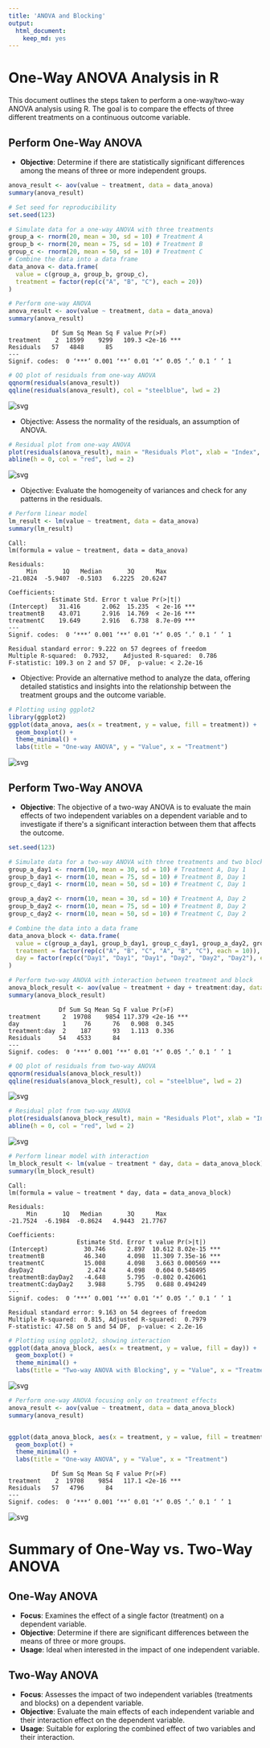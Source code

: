 ```yaml
---
title: 'ANOVA and Blocking'
output:
  html_document:
    keep_md: yes
---
```


# One-Way ANOVA Analysis in R

This document outlines the steps taken to perform a one-way/two-way ANOVA analysis using R. The goal is to compare the effects of three different treatments on a continuous outcome variable.


## Perform One-Way ANOVA

- **Objective**: Determine if there are statistically significant differences among the means of three or more independent groups.

```R
anova_result <- aov(value ~ treatment, data = data_anova)
summary(anova_result)
```


```R
# Set seed for reproducibility
set.seed(123)

# Simulate data for a one-way ANOVA with three treatments
group_a <- rnorm(20, mean = 30, sd = 10) # Treatment A
group_b <- rnorm(20, mean = 75, sd = 10) # Treatment B
group_c <- rnorm(20, mean = 50, sd = 10) # Treatment C
# Combine the data into a data frame
data_anova <- data.frame(
  value = c(group_a, group_b, group_c),
  treatment = factor(rep(c("A", "B", "C"), each = 20))
)

```


```R
# Perform one-way ANOVA
anova_result <- aov(value ~ treatment, data = data_anova)
summary(anova_result)

```


                Df Sum Sq Mean Sq F value Pr(>F)    
    treatment    2  18599    9299   109.3 <2e-16 ***
    Residuals   57   4848      85                   
    ---
    Signif. codes:  0 ‘***’ 0.001 ‘**’ 0.01 ‘*’ 0.05 ‘.’ 0.1 ‘ ’ 1



```R
# QQ plot of residuals from one-way ANOVA
qqnorm(residuals(anova_result))
qqline(residuals(anova_result), col = "steelblue", lwd = 2)
```


    
![svg](anova_img/output_4_0.svg)
    


* Objective: Assess the normality of the residuals, an assumption of ANOVA.


```R
# Residual plot from one-way ANOVA
plot(residuals(anova_result), main = "Residuals Plot", xlab = "Index", ylab = "Residuals")
abline(h = 0, col = "red", lwd = 2)

```


    
![svg](anova_img/output_6_0.svg)
    


* Objective: Evaluate the homogeneity of variances and check for any patterns in the residuals.


```R
# Perform linear model
lm_result <- lm(value ~ treatment, data = data_anova)
summary(lm_result)
```


    
    Call:
    lm(formula = value ~ treatment, data = data_anova)
    
    Residuals:
         Min       1Q   Median       3Q      Max 
    -21.0824  -5.9407  -0.5103   6.2225  20.6247 
    
    Coefficients:
                Estimate Std. Error t value Pr(>|t|)    
    (Intercept)   31.416      2.062  15.235  < 2e-16 ***
    treatmentB    43.071      2.916  14.769  < 2e-16 ***
    treatmentC    19.649      2.916   6.738  8.7e-09 ***
    ---
    Signif. codes:  0 ‘***’ 0.001 ‘**’ 0.01 ‘*’ 0.05 ‘.’ 0.1 ‘ ’ 1
    
    Residual standard error: 9.222 on 57 degrees of freedom
    Multiple R-squared:  0.7932,	Adjusted R-squared:  0.786 
    F-statistic: 109.3 on 2 and 57 DF,  p-value: < 2.2e-16



* Objective: Provide an alternative method to analyze the data, offering detailed statistics and insights into the relationship between the treatment groups and the outcome variable.


```R
# Plotting using ggplot2
library(ggplot2)
ggplot(data_anova, aes(x = treatment, y = value, fill = treatment)) +
  geom_boxplot() +
  theme_minimal() +
  labs(title = "One-way ANOVA", y = "Value", x = "Treatment")

```


    
![svg](anova_img/output_10_0.svg)
    


## Perform Two-Way ANOVA

- **Objective**: The objective of a two-way ANOVA is to evaluate the main effects of two independent variables on a dependent variable and to investigate if there's a significant interaction between them that affects the outcome.



```R
set.seed(123)

# Simulate data for a two-way ANOVA with three treatments and two blocks
group_a_day1 <- rnorm(10, mean = 30, sd = 10) # Treatment A, Day 1
group_b_day1 <- rnorm(10, mean = 75, sd = 10) # Treatment B, Day 1
group_c_day1 <- rnorm(10, mean = 50, sd = 10) # Treatment C, Day 1

group_a_day2 <- rnorm(10, mean = 30, sd = 10) # Treatment A, Day 2
group_b_day2 <- rnorm(10, mean = 75, sd = 10) # Treatment B, Day 2
group_c_day2 <- rnorm(10, mean = 50, sd = 10) # Treatment C, Day 2

# Combine the data into a data frame
data_anova_block <- data.frame(
  value = c(group_a_day1, group_b_day1, group_c_day1, group_a_day2, group_b_day2, group_c_day2),
  treatment = factor(rep(c("A", "B", "C", "A", "B", "C"), each = 10)),
  day = factor(rep(c("Day1", "Day1", "Day1", "Day2", "Day2", "Day2"), each = 10))
)
```


```R
# Perform two-way ANOVA with interaction between treatment and block
anova_block_result <- aov(value ~ treatment + day + treatment:day, data = data_anova_block)
summary(anova_block_result)
```


                  Df Sum Sq Mean Sq F value Pr(>F)    
    treatment      2  19708    9854 117.379 <2e-16 ***
    day            1     76      76   0.908  0.345    
    treatment:day  2    187      93   1.113  0.336    
    Residuals     54   4533      84                   
    ---
    Signif. codes:  0 ‘***’ 0.001 ‘**’ 0.01 ‘*’ 0.05 ‘.’ 0.1 ‘ ’ 1



```R
# QQ plot of residuals from two-way ANOVA
qqnorm(residuals(anova_block_result))
qqline(residuals(anova_block_result), col = "steelblue", lwd = 2)

```


    
![svg](anova_img/output_14_0.svg)
    



```R
# Residual plot from two-way ANOVA
plot(residuals(anova_block_result), main = "Residuals Plot", xlab = "Index", ylab = "Residuals")
abline(h = 0, col = "red", lwd = 2)
```


    
![svg](anova_img/output_15_0.svg)
    



```R
# Perform linear model with interaction
lm_block_result <- lm(value ~ treatment * day, data = data_anova_block)
summary(lm_block_result)

```


    
    Call:
    lm(formula = value ~ treatment * day, data = data_anova_block)
    
    Residuals:
         Min       1Q   Median       3Q      Max 
    -21.7524  -6.1984  -0.8624   4.9443  21.7767 
    
    Coefficients:
                       Estimate Std. Error t value Pr(>|t|)    
    (Intercept)          30.746      2.897  10.612 8.02e-15 ***
    treatmentB           46.340      4.098  11.309 7.35e-16 ***
    treatmentC           15.008      4.098   3.663 0.000569 ***
    dayDay2               2.474      4.098   0.604 0.548495    
    treatmentB:dayDay2   -4.648      5.795  -0.802 0.426061    
    treatmentC:dayDay2    3.988      5.795   0.688 0.494249    
    ---
    Signif. codes:  0 ‘***’ 0.001 ‘**’ 0.01 ‘*’ 0.05 ‘.’ 0.1 ‘ ’ 1
    
    Residual standard error: 9.163 on 54 degrees of freedom
    Multiple R-squared:  0.815,	Adjusted R-squared:  0.7979 
    F-statistic: 47.58 on 5 and 54 DF,  p-value: < 2.2e-16




```R
# Plotting using ggplot2, showing interaction
ggplot(data_anova_block, aes(x = treatment, y = value, fill = day)) +
  geom_boxplot() +
  theme_minimal() +
  labs(title = "Two-way ANOVA with Blocking", y = "Value", x = "Treatment")

```


    
![svg](anova_img/output_17_0.svg)
    



```R
# Perform one-way ANOVA focusing only on treatment effects
anova_result <- aov(value ~ treatment, data = data_anova_block)
summary(anova_result)


ggplot(data_anova_block, aes(x = treatment, y = value, fill = treatment)) +
  geom_boxplot() +
  theme_minimal() +
  labs(title = "One-way ANOVA", y = "Value", x = "Treatment")

```


                Df Sum Sq Mean Sq F value Pr(>F)    
    treatment    2  19708    9854   117.1 <2e-16 ***
    Residuals   57   4796      84                   
    ---
    Signif. codes:  0 ‘***’ 0.001 ‘**’ 0.01 ‘*’ 0.05 ‘.’ 0.1 ‘ ’ 1



    
![svg](anova_img/output_18_1.svg)
    


# Summary of One-Way vs. Two-Way ANOVA

## One-Way ANOVA

- **Focus**: Examines the effect of a single factor (treatment) on a dependent variable.
- **Objective**: Determine if there are significant differences between the means of three or more groups.
- **Usage**: Ideal when interested in the impact of one independent variable.

## Two-Way ANOVA

- **Focus**: Assesses the impact of two independent variables (treatments and blocks) on a dependent variable.
- **Objective**: Evaluate the main effects of each independent variable and their interaction effect on the dependent variable.
- **Usage**: Suitable for exploring the combined effect of two variables and their interaction.



